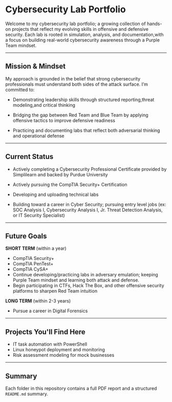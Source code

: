 # Cybersecurity Lab Portfolio

Welcome to my cybersecurity lab portfolio; a growing collection of hands-on projects that reflect my evolving skills in offensive and defensive security. Each lab is rooted in simulation, analysis, and documentation,with a focus on building real-world cybersecurity awareness through a Purple Team mindset.

---

## Mission & Mindset

My approach is grounded in the belief that strong cybersecurity professionals must understand both sides of the attack surface. I’m committed to:

- Demonstrating leadership skills through structured reporting,threat modeling,and critical thinking

- Bridging the gap between Red Team and Blue Team by applying offensive tactics to improve defensive readiness

- Practicing and documenting labs that reflect both adversarial thinking and operational defense

---

## Current Status

- Actively completing a Cybersecurity Professional Certificate provided by Simplilearn and backed by Purdue University

- Actively pursuing the CompTIA Security+ Certification

- Developing and uploading technical labs

- Building toward a career in Cyber Security; pursuing entry level jobs (ex: SOC Analysis I, Cybersecurity Analysis I, Jr. Threat Detection Analysis, or IT Security Specialist)

---

## Future Goals

**SHORT TERM** (within a year)

- CompTIA Security+
- CompTIA PenTest+
- CompTIA CySA+
- Continue developing/practicing labs in adversary emulation; keeping Purple Team mindset and learning both attack and defense.
- Begin participating in CTFs, Hack The Box, and other offensive security platforms to sharpen Red Team intuition

**LONG TERM** (within 2-3 years)

- Pursue a career in Digital Forensics

---

## Projects You'll Find Here

- IT task automation with PowerShell  
- Linux honeypot deployment and monitoring   
- Risk assessment modeling for mock businesses

---

## Summary

Each folder in this repository contains a full PDF report and a structured `README.md` summary.

